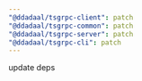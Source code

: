 ```yaml
---
"@ddadaal/tsgrpc-client": patch
"@ddadaal/tsgrpc-common": patch
"@ddadaal/tsgrpc-server": patch
"@ddadaal/tsgrpc-cli": patch
---
```


update deps
